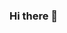 ### Hi there 👋
<!--
[![Aaron's github stats](https://github-readme-stats.vercel.app/api?username=aaronhallaert&count_private=true&show_icons=true)](https://github.com/aaronhallaert)
[![Top Langs](https://github-readme-stats.vercel.app/api/top-langs/?username=aaronhallaert&hide=Jupyter%20Notebook)]((https://github.com/aaronhallaert))


**aaronhallaert/aaronhallaert** is a ✨ _special_ ✨ repository because its `README.md` (this file) appears on your GitHub profile.

Here are some ideas to get you started:

- 🔭 I’m currently working on ...
- 🌱 I’m currently learning ...
- 👯 I’m looking to collaborate on ...
- 🤔 I’m looking for help with ...
- 💬 Ask me about ...
- 📫 How to reach me: ...
- 😄 Pronouns: ...
- ⚡ Fun fact: ...
-->
